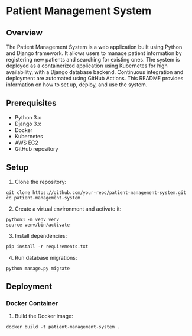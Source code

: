 # Patient Management System

## Overview

The Patient Management System is a web application built using Python and Django framework. It allows users to manage patient information by registering new patients and searching for existing ones. The system is deployed as a containerized application using Kubernetes for high availability, with a Django database backend. Continuous integration and deployment are automated using GitHub Actions. This README provides information on how to set up, deploy, and use the system.

## Prerequisites

- Python 3.x
- Django 3.x
- Docker
- Kubernetes
- AWS EC2
- GitHub repository

## Setup

1. Clone the repository:
```
git clone https://github.com/your-repo/patient-management-system.git
cd patient-management-system
```

2. Create a virtual environment and activate it:
```
python3 -m venv venv
source venv/bin/activate
```
3. Install dependencies:
```
pip install -r requirements.txt
```
4. Run database migrations:
```
python manage.py migrate
```

## Deployment

### Docker Container

1. Build the Docker image:
```
docker build -t patient-management-system .

```





